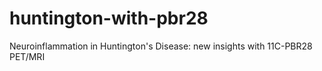 # huntington-with-pbr28
Neuroinflammation in Huntington's Disease: new insights with 11C-PBR28 PET/MRI
